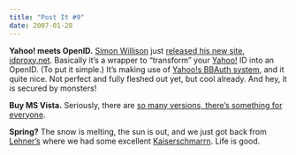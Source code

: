 ```yaml
---
title: "Post It #9"
date: 2007-01-28
---
```


**Yahoo! meets OpenID.** [Simon Willison][1] just [released his new site][2], [idproxy.net][3]. Basically it’s a wrapper to “transform” your [Yahoo!][4] ID into an OpenID. (To put it simple.) It’s making use of [Yahoo!s BBAuth system][5], and it quite nice. Not perfect and fully fleshed out yet, but cool already. And hey, it is secured by monsters!

**Buy MS Vista.** Seriously, there are [so many versions, there’s something for everyone][6].

**Spring?** The snow is melting, the sun is out, and we just got back from [Lehner’s][7] where we had some excellent [Kaiserschmarrn][8]. Life is good.

[1]: http://simonwillison.net/
[2]: http://simonwillison.net/2007/Jan/27/idproxy/
[3]: http://idproxy.net
[4]: http://www.yahoo.com/
[5]: http://developer.yahoo.com/auth/
[6]: http://www.joyoftech.com/joyoftech/joyarchives/915.html
[7]: http://www.lehners-wirtshaus.de/index.php?s=&eid=73
[8]: http://en.wikipedia.org/wiki/Kaiserschmarrn

